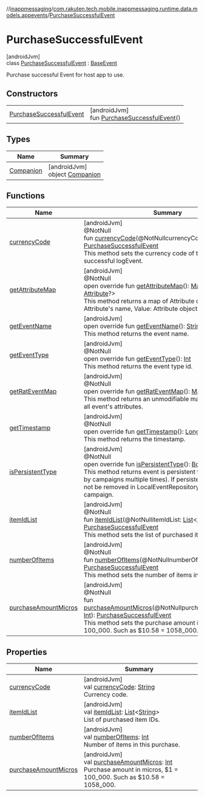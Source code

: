 //[inappmessaging](../../../index.md)/[com.rakuten.tech.mobile.inappmessaging.runtime.data.models.appevents](../index.md)/[PurchaseSuccessfulEvent](index.md)

# PurchaseSuccessfulEvent

[androidJvm]\
class [PurchaseSuccessfulEvent](index.md) : [BaseEvent](../-base-event/index.md)

Purchase successful Event for host app to use.

## Constructors

| | |
|---|---|
| [PurchaseSuccessfulEvent](-purchase-successful-event.md) | [androidJvm]<br>fun [PurchaseSuccessfulEvent](-purchase-successful-event.md)() |

## Types

| Name | Summary |
|---|---|
| [Companion](-companion/index.md) | [androidJvm]<br>object [Companion](-companion/index.md) |

## Functions

| Name | Summary |
|---|---|
| [currencyCode](currency-code.md) | [androidJvm]<br>@NotNull<br>fun [currencyCode](currency-code.md)(@NotNullcurrencyCode: [String](https://kotlinlang.org/api/latest/jvm/stdlib/kotlin/-string/index.html)): [PurchaseSuccessfulEvent](index.md)<br>This method sets the currency code of this purchase successful logEvent. |
| [getAttributeMap](get-attribute-map.md) | [androidJvm]<br>@NotNull<br>open override fun [getAttributeMap](get-attribute-map.md)(): [Map](https://kotlinlang.org/api/latest/jvm/stdlib/kotlin.collections/-map/index.html)&lt;[String](https://kotlinlang.org/api/latest/jvm/stdlib/kotlin/-string/index.html), [Attribute](../../com.rakuten.tech.mobile.inappmessaging.runtime.data.models/-attribute/index.md)?&gt;<br>This method returns a map of Attribute objects. Key: Attribute's name, Value: Attribute object. |
| [getEventName](../-base-event/get-event-name.md) | [androidJvm]<br>open override fun [getEventName](../-base-event/get-event-name.md)(): [String](https://kotlinlang.org/api/latest/jvm/stdlib/kotlin/-string/index.html)<br>This method returns the event name. |
| [getEventType](../-base-event/get-event-type.md) | [androidJvm]<br>@NotNull<br>open override fun [getEventType](../-base-event/get-event-type.md)(): [Int](https://kotlinlang.org/api/latest/jvm/stdlib/kotlin/-int/index.html)<br>This method returns the event type id. |
| [getRatEventMap](get-rat-event-map.md) | [androidJvm]<br>@NotNull<br>open override fun [getRatEventMap](get-rat-event-map.md)(): [Map](https://kotlinlang.org/api/latest/jvm/stdlib/kotlin.collections/-map/index.html)&lt;[String](https://kotlinlang.org/api/latest/jvm/stdlib/kotlin/-string/index.html), [Any](https://kotlinlang.org/api/latest/jvm/stdlib/kotlin/-any/index.html)&gt;<br>This method returns an unmodifiable map which contains all event's attributes. |
| [getTimestamp](../-base-event/get-timestamp.md) | [androidJvm]<br>@NotNull<br>open override fun [getTimestamp](../-base-event/get-timestamp.md)(): [Long](https://kotlinlang.org/api/latest/jvm/stdlib/kotlin/-long/index.html)<br>This method returns the timestamp. |
| [isPersistentType](../-base-event/is-persistent-type.md) | [androidJvm]<br>@NotNull<br>open override fun [isPersistentType](../-base-event/is-persistent-type.md)(): [Boolean](https://kotlinlang.org/api/latest/jvm/stdlib/kotlin/-boolean/index.html)<br>This method returns event is persistent type (can be used by campaigns multiple times). If persistent type, event will not be removed in LocalEventRepository when used by a campaign. |
| [itemIdList](item-id-list.md) | [androidJvm]<br>@NotNull<br>fun [itemIdList](item-id-list.md)(@NotNullitemIdList: [List](https://kotlinlang.org/api/latest/jvm/stdlib/kotlin.collections/-list/index.html)&lt;[String](https://kotlinlang.org/api/latest/jvm/stdlib/kotlin/-string/index.html)&gt;): [PurchaseSuccessfulEvent](index.md)<br>This method sets the list of purchased item IDs. |
| [numberOfItems](number-of-items.md) | [androidJvm]<br>@NotNull<br>fun [numberOfItems](number-of-items.md)(@NotNullnumberOfItems: [Int](https://kotlinlang.org/api/latest/jvm/stdlib/kotlin/-int/index.html)): [PurchaseSuccessfulEvent](index.md)<br>This method sets the number of items in this purchase. |
| [purchaseAmountMicros](purchase-amount-micros.md) | [androidJvm]<br>@NotNull<br>fun [purchaseAmountMicros](purchase-amount-micros.md)(@NotNullpurchaseAmountMicros: [Int](https://kotlinlang.org/api/latest/jvm/stdlib/kotlin/-int/index.html)): [PurchaseSuccessfulEvent](index.md)<br>This method sets the purchase amount in micros, $1 = 100_000. Such as $10.58 = 1058_000. |

## Properties

| Name | Summary |
|---|---|
| [currencyCode](currency-code.md) | [androidJvm]<br>val [currencyCode](currency-code.md): [String](https://kotlinlang.org/api/latest/jvm/stdlib/kotlin/-string/index.html)<br>Currency code. |
| [itemIdList](item-id-list.md) | [androidJvm]<br>val [itemIdList](item-id-list.md): [List](https://kotlinlang.org/api/latest/jvm/stdlib/kotlin.collections/-list/index.html)&lt;[String](https://kotlinlang.org/api/latest/jvm/stdlib/kotlin/-string/index.html)&gt;<br>List of purchased item IDs. |
| [numberOfItems](number-of-items.md) | [androidJvm]<br>val [numberOfItems](number-of-items.md): [Int](https://kotlinlang.org/api/latest/jvm/stdlib/kotlin/-int/index.html)<br>Number of items in this purchase. |
| [purchaseAmountMicros](purchase-amount-micros.md) | [androidJvm]<br>val [purchaseAmountMicros](purchase-amount-micros.md): [Int](https://kotlinlang.org/api/latest/jvm/stdlib/kotlin/-int/index.html)<br>Purchase amount in micros, $1 = 100_000. Such as $10.58 = 1058_000. |
